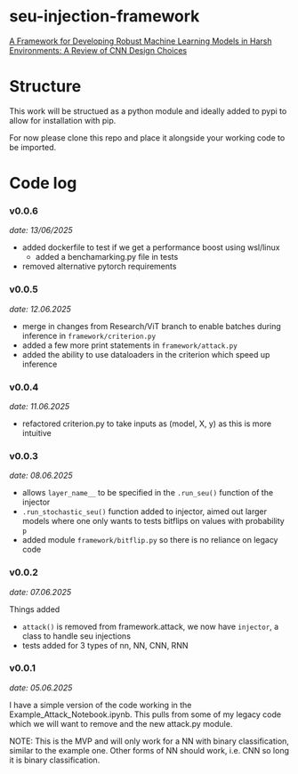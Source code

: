# seu-injection-framework
[A Framework for Developing Robust Machine Learning Models in Harsh Environments: A Review of CNN Design Choices](https://research-information.bris.ac.uk/en/publications/a-framework-for-developing-robust-machine-learning-models-in-hars)

# Structure

This work will be structued as a python module and ideally added to pypi to allow for installation with pip.

For now please clone this repo and place it alongside your working code to be imported.

# Code log

### v0.0.6
*date: 13/06/2025*
- added dockerfile to test if we get a performance boost using wsl/linux
  - added a benchamarking.py file in tests
- removed alternative pytorch requirements

### v0.0.5
*date: 12.06.2025* 
- merge in changes from Research/ViT branch to enable batches during inference in `framework/criterion.py`
- added a few more print statements in `framework/attack.py`
- added the ability to use dataloaders in the criterion which speed up inference

### v0.0.4
*date: 11.06.2025*
- refactored criterion.py to take inputs as (model, X, y) as this is more intuitive

### v0.0.3
*date: 08.06.2025*
- allows `layer_name__` to be specified in the `.run_seu()` function of the injector
- `.run_stochastic_seu()` function added to injector, aimed out larger models where one only wants to tests bitflips on values with probability `p`
- added module `framework/bitflip.py` so there is no reliance on legacy code

### v0.0.2
*date: 07.06.2025*

Things added 
- `attack()` is removed from framework.attack, we now have `injector`, a class to handle seu injections
- tests added for 3 types of nn, NN, CNN, RNN

### v0.0.1

*date: 05.06.2025*

I have a simple version of the code working in the Example_Attack_Notebook.ipynb. This pulls from some of my legacy code which we will want to remove and the new attack.py module. 

NOTE: This is the MVP and will only work for a NN with binary classification, similar to the example one. Other forms of NN should work, i.e. CNN so long it is binary classification. 